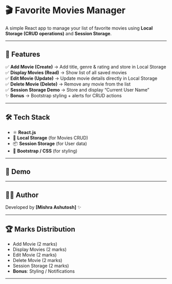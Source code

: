 
# 🎬 Favorite Movies Manager  

A simple React app to manage your list of favorite movies using **Local Storage (CRUD operations)** and **Session Storage**.  

---

## 📌 Features  
✅ **Add Movie (Create)** → Add title, genre & rating and store in Local Storage  
✅ **Display Movies (Read)** → Show list of all saved movies  
✅ **Edit Movie (Update)** → Update movie details directly in Local Storage  
✅ **Delete Movie (Delete)** → Remove any movie from the list  
✅ **Session Storage Demo** → Store and display “Current User Name”  
✨ **Bonus** → Bootstrap styling + alerts for CRUD actions  

---

## 🛠️ Tech Stack  
- ⚛️ **React.js**  
- 💾 **Local Storage** (for Movies CRUD)  
- 📦 **Session Storage** (for User data)  
- 🎨 **Bootstrap / CSS** (for styling)  

---

## 📸 Demo


---

## 👨‍💻 Author

Developed by **[Mishra Ashutosh]** ✨

---

## 🏆 Marks Distribution

* Add Movie (2 marks)
* Display Movies (2 marks)
* Edit Movie (2 marks)
* Delete Movie (2 marks)
* Session Storage (2 marks)
* **Bonus**: Styling / Notifications

---


